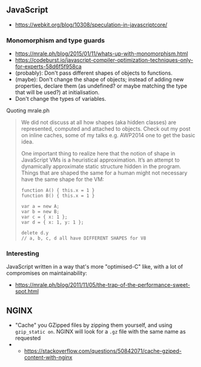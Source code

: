 ## JavaScript
- https://webkit.org/blog/10308/speculation-in-javascriptcore/

### Monomorphism and type guards
- https://mrale.ph/blog/2015/01/11/whats-up-with-monomorphism.html
- https://codeburst.io/javascript-compiler-optimization-techniques-only-for-experts-58d6f5f958ca
- (probably): Don't pass different shapes of objects to functions.
- (maybe): Don't change the shape of objects; instead of adding new properties, declare them (as undefined? or maybe matching the type that will be used?) at initialisation.
- Don't change the types of variables.

Quoting mrale.ph
> We did not discuss at all how shapes (aka hidden classes) are represented, computed and attached to objects. Check out my post on inline caches, some of my talks e.g. AWP2014 one to get the basic idea.
> 
> One important thing to realize here that the notion of shape in JavaScript VMs is a heuristical approximation. It’s an attempt to dynamically approximate static structure hidden in the program. Things that are shaped the same for a human might not necessary have the same shape for the VM:
> 
> ```
> function A() { this.x = 1 }
> function B() { this.x = 1 }
> 
> var a = new A;
> var b = new B;
> var c = { x: 1 };
> var d = { x: 1, y: 1 };
> 
> delete d.y
> // a, b, c, d all have DIFFERENT SHAPES for V8
> ```



### Interesting
JavaScript written in a way that's more "optimised-C" like, with a lot of compromises on maintainability:
- https://mrale.ph/blog/2011/11/05/the-trap-of-the-performance-sweet-spot.html



## NGINX
- "Cache" you GZipped files by zipping them yourself, and using `gzip_static on`. NGINX will look for a `.gz` file with the same name as requested
- - https://stackoverflow.com/questions/50842071/cache-gziped-content-with-nginx
